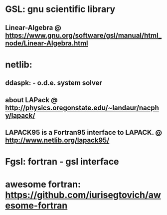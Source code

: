 # GSL: gnu scientific library
## Linear-Algebra @ https://www.gnu.org/software/gsl/manual/html_node/Linear-Algebra.html
# netlib: 
## ddaspk: - o.d.e. system solver
## about LAPack @ http://physics.oregonstate.edu/~landaur/nacphy/lapack/
## LAPACK95 is a Fortran95 interface to LAPACK. @ http://www.netlib.org/lapack95/
# Fgsl: fortran - gsl interface
# awesome fortran: https://github.com/iurisegtovich/awesome-fortran
